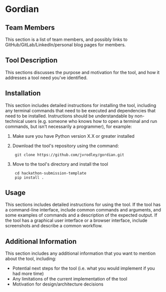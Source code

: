 # Gordian

## Team Members
This section is a list of team members, and possibly links to GitHub/GitLab/LinkedIn/personal blog pages for members.

## Tool Description
This sections discusses the purpose and motivation for the tool, and how it addresses a tool need you've identified.

## Installation
This section includes detailed instructions for installing the tool, including any terminal commands that need to be executed and dependencies that need to be installed. Instructions should be understandable by non-technical users (e.g. someone who knows how to open a terminal and run commands, but isn't necessarily a programmer), for example:

1. Make sure you have Python version X.X or greater installed

2. Download the tool's repository using the command:

        git clone https://github.com/jvrodley/gordian.git

3. Move to the tool's directory and install the tool

        cd hackathon-submission-template
        pip install .

## Usage
This sections includes detailed instructions for using the tool. If the tool has a command-line interface, include common commands and arguments, and some examples of commands and a description of the expected output. If the tool has a graphical user interface or a browser interface, include screenshots and describe a common workflow.

## Additional Information
This section includes any additional information that you want to mention about the tool, including:
- Potential next steps for the tool (i.e. what you would implement if you had more time)
- Any limitations of the current implementation of the tool
- Motivation for design/architecture decisions
